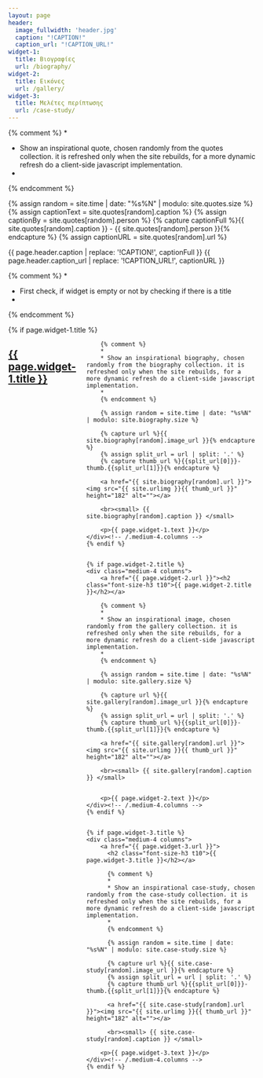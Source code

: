 ```yaml
---
layout: page
header:
  image_fullwidth: 'header.jpg'
  caption: "!CAPTION!"
  caption_url: "!CAPTION_URL!"
widget-1:
  title: Βιογραφίες
  url: /biography/
widget-2:
  title: Εικόνες
  url: /gallery/
widget-3:
  title: Μελέτες περίπτωσης
  url: /case-study/
---
```



{% comment %}
*
* Show an inspirational quote, chosen randomly from the quotes collection. it is refreshed only when the site rebuilds, for a more dynamic refresh do a client-side javascript implementation.
*
{% endcomment %}

{% assign random = site.time | date: "%s%N" | modulo: site.quotes.size %}
{% assign captionText = site.quotes[random].caption %}
{% assign captionBy = site.quotes[random].person %}
{% capture captionFull %}{{ site.quotes[random].caption }} - {{ site.quotes[random].person }}{% endcapture %}
{% assign captionURL = site.quotes[random].url %}

{{ page.header.caption | replace: '!CAPTION!', captionFull }}
{{ page.header.caption_url | replace: '!CAPTION_URL!', captionURL }}


{% comment %}
*
* First check, if widget is empty or not by checking if there is a title
*
{% endcomment %}
<div class="row t60">
    {% if page.widget-1.title %}
    <div class="medium-4 columns">
        <a href="{{ page.widget-1.url }}"><h2 class="font-size-h3 t10">{{ page.widget-1.title }}</h2></a>

        {% comment %}
        *
        * Show an inspirational biography, chosen randomly from the biography collection. it is refreshed only when the site rebuilds, for a more dynamic refresh do a client-side javascript implementation.
        *
        {% endcomment %}

        {% assign random = site.time | date: "%s%N" | modulo: site.biography.size %}

        {% capture url %}{{ site.biography[random].image_url }}{% endcapture %}
        {% assign split_url = url | split: '.' %}
        {% capture thumb_url %}{{split_url[0]}}-thumb.{{split_url[1]}}{% endcapture %}

        <a href="{{ site.biography[random].url }}"><img src="{{ site.urlimg }}{{ thumb_url }}" height="182" alt=""></a>

        <br><small> {{ site.biography[random].caption }} </small>

        <p>{{ page.widget-1.text }}</p>
    </div><!-- /.medium-4.columns -->
    {% endif %}


    {% if page.widget-2.title %}
    <div class="medium-4 columns">
        <a href="{{ page.widget-2.url }}"><h2 class="font-size-h3 t10">{{ page.widget-2.title }}</h2></a>

        {% comment %}
        *
        * Show an inspirational image, chosen randomly from the gallery collection. it is refreshed only when the site rebuilds, for a more dynamic refresh do a client-side javascript implementation.
        *
        {% endcomment %}

        {% assign random = site.time | date: "%s%N" | modulo: site.gallery.size %}

        {% capture url %}{{ site.gallery[random].image_url }}{% endcapture %}
        {% assign split_url = url | split: '.' %}
        {% capture thumb_url %}{{split_url[0]}}-thumb.{{split_url[1]}}{% endcapture %}

        <a href="{{ site.gallery[random].url }}"><img src="{{ site.urlimg }}{{ thumb_url }}" height="182" alt=""></a>

        <br><small> {{ site.gallery[random].caption }} </small>


        <p>{{ page.widget-2.text }}</p>
    </div><!-- /.medium-4.columns -->
    {% endif %}


    {% if page.widget-3.title %}
    <div class="medium-4 columns">
        <a href="{{ page.widget-3.url }}">
          <h2 class="font-size-h3 t10">{{ page.widget-3.title }}</h2></a>

          {% comment %}
          *
          * Show an inspirational case-study, chosen randomly from the case-study collection. it is refreshed only when the site rebuilds, for a more dynamic refresh do a client-side javascript implementation.
          *
          {% endcomment %}

          {% assign random = site.time | date: "%s%N" | modulo: site.case-study.size %}

          {% capture url %}{{ site.case-study[random].image_url }}{% endcapture %}
          {% assign split_url = url | split: '.' %}
          {% capture thumb_url %}{{split_url[0]}}-thumb.{{split_url[1]}}{% endcapture %}

          <a href="{{ site.case-study[random].url }}"><img src="{{ site.urlimg }}{{ thumb_url }}" height="182" alt=""></a>

          <br><small> {{ site.case-study[random].caption }} </small>

        <p>{{ page.widget-3.text }}</p>
    </div><!-- /.medium-4.columns -->
    {% endif %}
</div><!-- /.row -->
